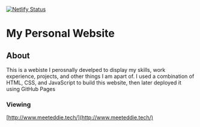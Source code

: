 [![Netlify Status](https://api.netlify.com/api/v1/badges/85fbb185-e190-4b84-88c0-34e34f45453e/deploy-status)](https://app.netlify.com/sites/famous-halva-96e442/deploys)

# My Personal Website



## About <a name = "about"></a>

This is a webiste I perosnally develped to display my skills, work experience, projects, and other things I am apart of. 
I used a combination of HTML, CSS, and JavaScript to build this website, then later deployed it using GitHub Pages

### Viewing
[http://www.meeteddie.tech/](http://www.meeteddie.tech/)
